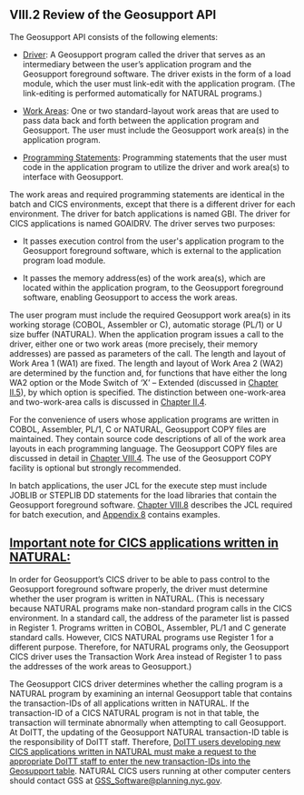 <h2>VIII.2 Review of the Geosupport API</h2>

The Geosupport API consists of the following elements:

* <u>Driver</u>:  A Geosupport program called the driver that serves as an intermediary between the user’s application program and the Geosupport foreground software.  The driver exists in the form of a load module, which the user must link-edit with the application program.  (The link-editing is performed automatically for NATURAL programs.)

* <u>Work Areas</u>:  One or two standard-layout work areas that are used to pass data back and forth between the application program and Geosupport.  The user must include the Geosupport work area(s) in the application program.

* <u>Programming Statements</u>:  Programming statements that the user must code in the application program to utilize the driver and work area(s) to interface with Geosupport.

The work areas and required programming statements are identical in the batch and CICS environments, except that there is a different driver for each environment.  The driver for batch applications is named GBI.  The driver for CICS applications is named GOAIDRV.  The driver serves two purposes:

* It passes execution control from the user's application program to the Geosupport foreground software, which is external to the application program load module.

* It passes the memory address(es) of the work area(s), which are located within the application program, to the Geosupport foreground software, enabling Geosupport to access the work areas.  

The user program must include the required Geosupport work area(s) in its working storage (COBOL, Assembler or C), automatic storage (PL/1) or U size buffer (NATURAL).  When the application program issues a call to the driver, either one or two work areas (more precisely, their memory addresses) are passed as parameters of the call.  The length and layout of Work Area 1 (WA1) are fixed.  The length and layout of Work Area 2 (WA2) are determined by the function and, for functions that have either the long WA2 option or the Mode Switch of ‘X’ – Extended (discussed in [Chapter II.5](../chapterII/section05)), by which option is specified.  The distinction between one-work-area and two-work-area calls is discussed in [Chapter II.4](../chapterII/section04).

For the convenience of users whose application programs are written in COBOL, Assembler, PL/1, C or NATURAL, Geosupport COPY files are maintained.  They contain source code descriptions of all of the work area layouts in each programming language.  The Geosupport COPY files are discussed in detail in [Chapter VIII.4](../chapterVIII/section04).  The use of the Geosupport COPY facility is optional but strongly recommended.

In batch applications, the user JCL for the execute step must include JOBLIB or STEPLIB DD statements for the load libraries that contain the Geosupport foreground software.  [Chapter VIII.8](../chapterVIII/section08) describes the JCL required for batch execution, and [Appendix 8](../../appendices/appendix08/) contains examples.

## <span id="chapterVIII.2.1"><u>Important note for CICS applications written in NATURAL:</u></span>

In order for Geosupport’s CICS driver to be able to pass control to the Geosupport foreground software properly, the driver must determine whether the user program is written in NATURAL.  (This is necessary because NATURAL programs make non-standard program calls in the CICS environment.  In a standard call, the address of the parameter list is passed in Register 1.  Programs written in COBOL, Assembler, PL/1 and C generate standard calls.  However, CICS NATURAL programs use Register 1 for a different purpose.  Therefore, for NATURAL programs only, the Geosupport CICS driver uses the Transaction Work Area instead of Register 1 to pass the addresses of the work areas to Geosupport.)  

The Geosupport CICS driver determines whether the calling program is a NATURAL program by examining an internal Geosupport table that contains the transaction-IDs of all applications written in NATURAL.  If the transaction-ID of a CICS NATURAL program is not in that table, the transaction will terminate abnormally when attempting to call Geosupport.  At DoITT, the updating of the Geosupport NATURAL transaction-ID table is the responsibility of DoITT staff.  Therefore, <u>DoITT users developing new CICS applications written in NATURAL must make a request to the appropriate DoITT staff to enter the new transaction-IDs into the Geosupport table</u>.   NATURAL CICS users running at other computer centers should contact GSS at GSS_Software@planning.nyc.gov.
